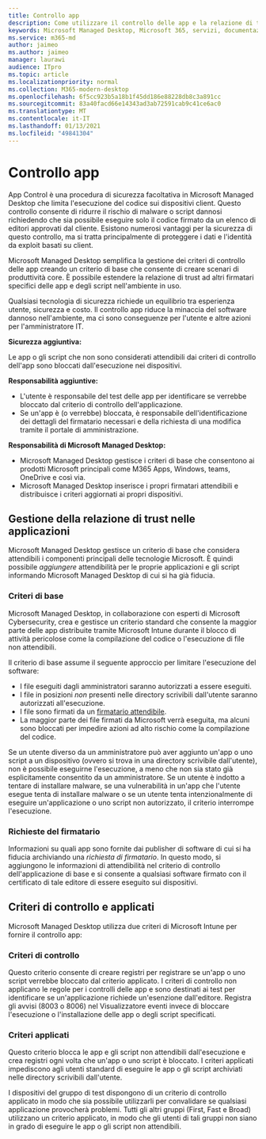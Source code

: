 ```yaml
---
title: Controllo app
description: Come utilizzare il controllo delle app e la relazione di trust con le applicazioni
keywords: Microsoft Managed Desktop, Microsoft 365, servizi, documentazione
ms.service: m365-md
author: jaimeo
ms.author: jaimeo
manager: laurawi
audience: ITpro
ms.topic: article
ms.localizationpriority: normal
ms.collection: M365-modern-desktop
ms.openlocfilehash: 6f5cc923b5a18b1f45dd186e88228db8c3a891cc
ms.sourcegitcommit: 83a40facd66e14343ad3ab72591cab9c41ce6ac0
ms.translationtype: MT
ms.contentlocale: it-IT
ms.lasthandoff: 01/13/2021
ms.locfileid: "49841304"
---
```

# <a name="app-control"></a>Controllo app

App Control è una procedura di sicurezza facoltativa in Microsoft Managed Desktop che limita l'esecuzione del codice sui dispositivi client. Questo controllo consente di ridurre il rischio di malware o script dannosi richiedendo che sia possibile eseguire solo il codice firmato da un elenco di editori approvati dal cliente. Esistono numerosi vantaggi per la sicurezza di questo controllo, ma si tratta principalmente di proteggere i dati e l'identità da exploit basati su client.

Microsoft Managed Desktop semplifica la gestione dei criteri di controllo delle app creando un criterio di base che consente di creare scenari di produttività core. È possibile estendere la relazione di trust ad altri firmatari specifici delle app e degli script nell'ambiente in uso. 


Qualsiasi tecnologia di sicurezza richiede un equilibrio tra esperienza utente, sicurezza e costo. Il controllo app riduce la minaccia del software dannoso nell'ambiente, ma ci sono conseguenze per l'utente e altre azioni per l'amministratore IT.

**Sicurezza aggiuntiva:**

Le app o gli script che non sono considerati attendibili dai criteri di controllo dell'app sono bloccati dall'esecuzione nei dispositivi.

**Responsabilità aggiuntive:**

- L'utente è responsabile del test delle app per identificare se verrebbe bloccato dal criterio di controllo dell'applicazione.
- Se un'app è (o verrebbe) bloccata, è responsabile dell'identificazione dei dettagli del firmatario necessari e della richiesta di una modifica tramite il portale di amministrazione.

**Responsabilità di Microsoft Managed Desktop:**

- Microsoft Managed Desktop gestisce i criteri di base che consentono ai prodotti Microsoft principali come M365 Apps, Windows, teams, OneDrive e così via.
- Microsoft Managed Desktop inserisce i propri firmatari attendibili e distribuisce i criteri aggiornati ai propri dispositivi.


## <a name="managing-trust-in-applications"></a>Gestione della relazione di trust nelle applicazioni

Microsoft Managed Desktop gestisce un criterio di base che considera attendibili i componenti principali delle tecnologie Microsoft. È quindi possibile *aggiungere* attendibilità per le proprie applicazioni e gli script informando Microsoft Managed Desktop di cui si ha già fiducia.

### <a name="base-policy"></a>Criteri di base

Microsoft Managed Desktop, in collaborazione con esperti di Microsoft Cybersecurity, crea e gestisce un criterio standard che consente la maggior parte delle app distribuite tramite Microsoft Intune durante il blocco di attività pericolose come la compilazione del codice o l'esecuzione di file non attendibili.

Il criterio di base assume il seguente approccio per limitare l'esecuzione del software:

- I file eseguiti dagli amministratori saranno autorizzati a essere eseguiti.
- I file in posizioni *non* presenti nelle directory scrivibili dall'utente saranno autorizzati all'esecuzione.
- I file sono firmati da un [firmatario attendibile](#signer-requests).
- La maggior parte dei file firmati da Microsoft verrà eseguita, ma alcuni sono bloccati per impedire azioni ad alto rischio come la compilazione del codice.


Se un utente diverso da un amministratore può aver aggiunto un'app o uno script a un dispositivo (ovvero si trova in una directory scrivibile dall'utente), non è possibile eseguirne l'esecuzione, a meno che non sia stato già esplicitamente consentito da un amministratore. Se un utente è indotto a tentare di installare malware, se una vulnerabilità in un'app che l'utente esegue tenta di installare malware o se un utente tenta intenzionalmente di eseguire un'applicazione o uno script non autorizzato, il criterio interrompe l'esecuzione.

### <a name="signer-requests"></a>Richieste del firmatario

Informazioni su quali app sono fornite dai publisher di software di cui si ha fiducia archiviando una *richiesta di firmatario*. In questo modo, si aggiungono le informazioni di attendibilità nel criterio di controllo dell'applicazione di base e si consente a qualsiasi software firmato con il certificato di tale editore di essere eseguito sui dispositivi.

## <a name="audit-and-enforced-policies"></a>Criteri di controllo e applicati

Microsoft Managed Desktop utilizza due criteri di Microsoft Intune per fornire il controllo app:

### <a name="audit-policy"></a>Criteri di controllo
Questo criterio consente di creare registri per registrare se un'app o uno script verrebbe bloccato dal criterio applicato. I criteri di controllo non applicano le regole per i controlli delle app e sono destinati ai test per identificare se un'applicazione richiede un'esenzione dall'editore. Registra gli avvisi (8003 o 8006) nel Visualizzatore eventi invece di bloccare l'esecuzione o l'installazione delle app o degli script specificati.

### <a name="enforced-policy"></a>Criteri applicati
Questo criterio blocca le app e gli script non attendibili dall'esecuzione e crea registri ogni volta che un'app o uno script è bloccato. I criteri applicati impediscono agli utenti standard di eseguire le app o gli script archiviati nelle directory scrivibili dall'utente.

I dispositivi del gruppo di test dispongono di un criterio di controllo applicato in modo che sia possibile utilizzarli per convalidare se qualsiasi applicazione provocherà problemi. Tutti gli altri gruppi (First, Fast e Broad) utilizzano un criterio applicato, in modo che gli utenti di tali gruppi non siano in grado di eseguire le app o gli script non attendibili.







